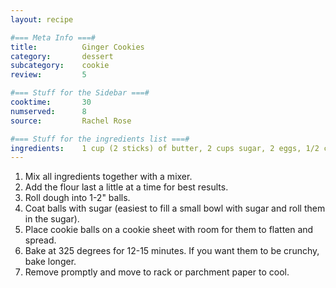 ```yaml
---
layout: recipe

#=== Meta Info ===#
title: 			Ginger Cookies
category:		dessert					
subcategory:	cookie
review:			5

#=== Stuff for the Sidebar ===#
cooktime:		30
numserved:		8
source:			Rachel Rose

#=== Stuff for the ingredients list ===#
ingredients:	1 cup (2 sticks) of butter, 2 cups sugar, 2 eggs, 1/2 cup of molasses, 2 tsp cinnamon, 4 tsp baking powder, 3 tsp salt, 1 Tbs ground ginger, 4 cups flour
---
```


1. Mix all ingredients together with a mixer.
2. Add the flour last a little at a time for best results.
3. Roll dough into 1-2" balls.
4. Coat balls with sugar (easiest to fill a small bowl with sugar and roll them in the sugar).
5. Place cookie balls on a cookie sheet with room for them to flatten and spread.
6. Bake at 325 degrees for 12-15 minutes. If you want them to be crunchy, bake longer.
7. Remove promptly and move to rack or parchment paper to cool.
